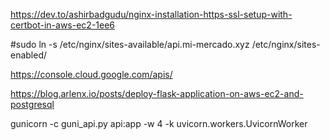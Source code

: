 
https://dev.to/ashirbadgudu/nginx-installation-https-ssl-setup-with-certbot-in-aws-ec2-1ee6

#sudo ln -s /etc/nginx/sites-available/api.mi-mercado.xyz /etc/nginx/sites-enabled/

https://console.cloud.google.com/apis/

https://blog.arlenx.io/posts/deploy-flask-application-on-aws-ec2-and-postgresql


gunicorn -c guni_api.py  api:app -w 4 -k uvicorn.workers.UvicornWorker

